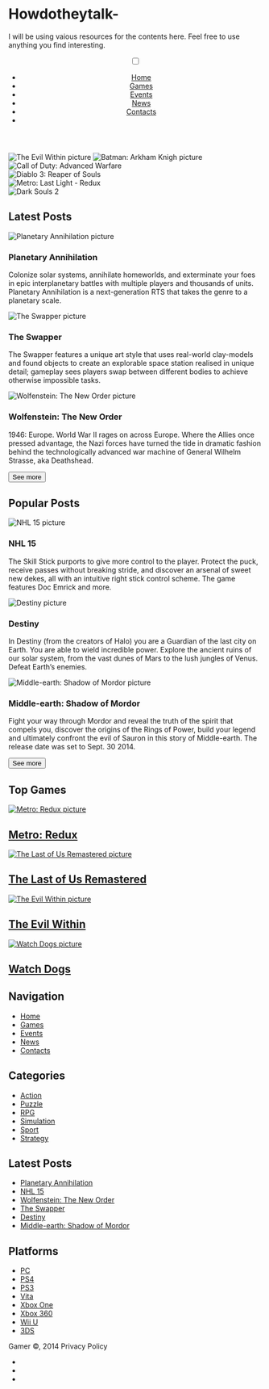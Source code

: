 # Howdotheytalk-
I will be using vaious resources for the contents here.
Feel free to use anything you find interesting.
<div class="wrapper">
  <header id="nav" role="banner">
  <nav role="navigation">
    <i class="fa fa-gamepad"></i>
    <input type="checkbox" id="nav-check" />
    <ul class="nav">
      <li><a href="#">Home</a></li>
      <li><a href="#">Games</a></li>
      <li><a href="#">Events</a></li>
      <li><a href="#">News</a></li>
      <li><a href="#">Contacts</a></li>
      <li><a href="#" class="fa fa-search"></a></li>
    </ul>
    <label class="fa fa-bars" for="nav-check"></label>
  </nav>
  </header>
  <section class="sec-intro">
    <div class="row">
      <img src="http://games.mxdwn.com/wp-content/uploads/2014/06/evil-within-4.jpg" alt="The Evil Within picture" />
      <img src="http://data.techtimes.com/data/images/full/14561/batman-arkham-knight-gamescom-3-jpg.jpg" alt="Batman: Arkham Knigh picture" />
    </div>
    <div class="row">
      <div class="col-4">
        <img src="http://www.dlcompare.com/img/call-of-duty-advanced-warfare-img-4.jpg" alt="Call of Duty: Advanced Warfare" />
      </div>
      <div class="col-4">
        <img src="http://static1.gamespot.com/uploads/original/917/9176928/2556601-0980017126-diablo.jpeg" alt="Diablo 3: Reaper of Souls" />
      </div>
      <div class="col-4">
        <img src="http://s3.goodfon.su/wallpaper/previews-middle/668024.jpg" alt="Metro: Last Light - Redux" />
      </div>
      <div class="col-4">
        <img src="http://static.gamespot.com/uploads/original/1535/15354745/2420857-2571372632-Dark-.jpg" alt="Dark Souls 2" />
      </div>
    </div>
  </section>
  <section class="sec-posts">
    <div class="row">
      <div class="col-2">
        <h2>Latest Posts</h2>
        <article class="post">
          <img src="https://s3.amazonaws.com/ksr/projects/270437/photo-main.jpg?1397791154" alt="Planetary Annihilation picture" />
          <h1>Planetary Annihilation</h1>
          <p>Colonize solar systems, annihilate homeworlds, and exterminate your foes in epic interplanetary battles with multiple players and thousands of units. Planetary Annihilation is a next-generation RTS that takes the genre to a planetary scale.<span class="icons"><i class="fa fa-comment"></i><i class="fa fa-thumbs-o-up"></i></span></p>
        </article>
        <article class="post">
          <img src="http://im.tiscali.cz/games/2013/09/25/321029-swapperpoutak-653x367.jpg" alt="The Swapper picture" />
          <h1>The Swapper</h1>
          <p>The Swapper features a unique art style that uses real-world clay-models and found objects to create an explorable space station realised in unique detail; gameplay sees players swap between different bodies to achieve otherwise impossible tasks.<span class="icons"><i class="fa fa-comment"></i><i class="fa fa-thumbs-o-up"></i></span></p>
        </article>
        <article class="post">
          <img src="http://86bb71d19d3bcb79effc-d9e6924a0395cb1b5b9f03b7640d26eb.r91.cf1.rackcdn.com/wp-content/uploads/2014/05/wolfenstein-the-new-order-walkthrough.jpg" alt="Wolfenstein: The New Order picture" />
          <h1>Wolfenstein: The New Order</h1>
          <p>1946: Europe. World War II rages on across Europe. Where the Allies once pressed advantage, the Nazi forces have turned the tide in dramatic fashion behind the technologically advanced war machine of General Wilhelm Strasse, aka Deathshead.<span class="icons"><i class="fa fa-comment"></i><i class="fa fa-thumbs-o-up"></i></span></p>
        </article>
        <button type="button" value="See more" role="button">See more</button>
      </div>
      <div class="col-2">
        <h2>Popular Posts</h2>
        <article class="post">
          <img src="http://nilsenreport.ca/wp-content/uploads/2014/08/NHL15.jpg" alt="NHL 15 picture" />
          <h1>NHL 15</h1>
          <p>The Skill Stick purports to give more control to the player. Protect the puck, receive passes without breaking stride, and discover an arsenal of sweet new dekes, all with an intuitive right stick control scheme. The game features Doc Emrick and more.<span class="icons"><i class="fa fa-comment"></i><i class="fa fa-thumbs-o-up"></i></span></p>
        </article>
        <article class="post">
          <img src="http://static.trustedreviews.com/94/00002d149/a4fb/Destiny.jpg" alt="Destiny picture" />
          <h1>Destiny</h1>
          <p>In Destiny (from the creators of Halo) you are a Guardian of the last city on Earth. You are able to wield incredible power. Explore the ancient ruins of our solar system, from the vast dunes of Mars to the lush jungles of Venus. Defeat Earth’s enemies.<span class="icons"><i class="fa fa-comment"></i><i class="fa fa-thumbs-o-up"></i></span></p>
        </article>
        <article class="post">
          <img src="http://wac.450f.edgecastcdn.net/80450F/screencrush.com/files/2013/11/Middle-Earth-Shadow-of-Mordor-Warner-Bros-Interactive.jpg" alt="Middle-earth: Shadow of Mordor picture" />
          <h1>Middle-earth: Shadow of Mordor</h1>
          <p>Fight your way through Mordor and reveal the truth of the spirit that compels you, discover the origins of the Rings of Power, build your legend and ultimately confront the evil of Sauron in this story of Middle-earth. The release date was set to Sept. 30 2014.<span class="icons"><i class="fa fa-comment"></i><i class="fa fa-thumbs-o-up"></i></span></p>
        </article>
        <button type="button" value="See more" role="button">See more</button>
      </div>
    </div>
  </section>
  <section class="sec-games">
    <div class="row">
      <h1>Top Games</h1>
      <div class="col-4">
        <a href="#">
          <img src="http://fanboydestroy.files.wordpress.com/2014/05/metro_redux1.jpg" alt="Metro: Redux picture" />
          <h2>Metro: Redux</h2>
        </a>
      </div>
      <div class="col-4">
        <a href="#">
          <img src="http://playstationenthusiast.com/wp-content/uploads/2014/08/The-Last-of-Us-Remastered-large.jpg" alt="The Last of Us Remastered picture" />
          <h2>The Last of Us Remastered</h2>
        </a>
      </div>
      <div class="col-4">
        <a href="#">
          <img src="https://i.imgur.com/nsVNrcn.png" alt="The Evil Within picture" />
          <h2>The Evil Within</h2>
        </a>
      </div>
      <div class="col-4">
        <a href="#">
          <img src="http://www.xboxcentrum.cz/obrazky/watchdogs.jpg" alt="Watch Dogs picture" />
          <h2>Watch Dogs</h2>
        </a>
      </div>
    </div>
  </section>
  <footer>
    <div class="footer-outer">
      <div class="row">
        <div class="col-4">
          <h2>Navigation</h2>
          <ul class="footer-nav">
            <li><a href="#">Home</a></li>
            <li><a href="#">Games</a></li>
            <li><a href="#">Events</a></li>
            <li><a href="#">News</a></li>
            <li><a href="#">Contacts</a></li>
          </ul>
        </div>
        <div class="col-4">
          <h2>Categories</h2>
          <ul class="footer-cat">
            <li><a href="#">Action</a></li>
            <li><a href="#">Puzzle</a></li>
            <li><a href="#">RPG</a></li>
            <li><a href="#">Simulation</a></li>
            <li><a href="#">Sport</a></li>
            <li><a href="#">Strategy</a></li>
          </ul>
        </div>
        <div class="col-4">
          <h2>Latest Posts</h2>
          <ul class="footer-posts">
            <li><a href="#">Planetary Annihilation</a></li>
            <li><a href="#">NHL 15</a></li>
            <li><a href="#">Wolfenstein: The New Order</a></li>
            <li><a href="#">The Swapper</a></li>
            <li><a href="#">Destiny</a></li>
            <li><a href="#">Middle-earth: Shadow of Mordor</a></li>
          </ul>
        </div>
        <div class="col-4">
          <h2>Platforms</h2>
          <ul class="footer-platforms">
            <li><a href="#">PC</a></li>
            <li><a href="#">PS4</a></li>
            <li><a href="#">PS3</a></li>
            <li><a href="#">Vita</a></li>
            <li><a href="#">Xbox One</a></li>
            <li><a href="#">Xbox 360</a></li>
            <li><a href="#">Wii U</a></li>
            <li><a href="#">3DS</a></li>
          </ul>
        </div>
      </div>
    </div>
    <div class="row">
      <span class="copy">Gamer &copy;, 2014 Privacy Policy</span>
      <ul class="soc-media">
        <li><a href="https://twitter.com/alexdevero" class="fa fa-twitter" target="_blank"></a></li>
        <li><a href="https://facebook.com/lex.devero" class="fa fa-facebook" target="_blank"></a></li>
        <li><a href="#nav" class="fa fa-chevron-up"></a></li>
      </ul>
    </div>
  </footer>
</div>
